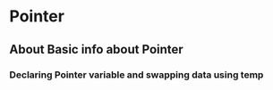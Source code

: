 # Pointer

## About Basic info about Pointer

### Declaring Pointer variable and swapping data using temp